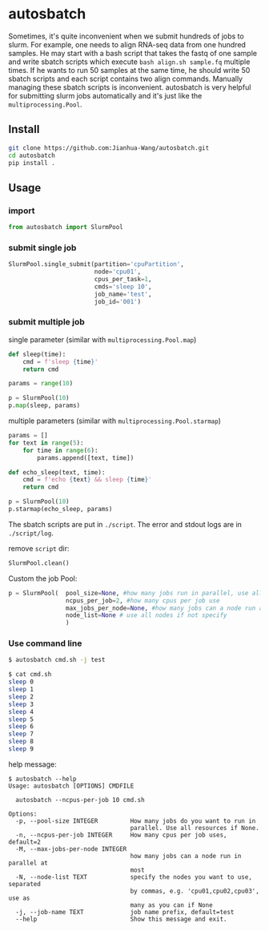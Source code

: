# autosbatch

Sometimes, it's quite inconvenient when we submit hundreds of jobs to slurm. For example, one needs to align RNA-seq data from one hundred samples. He may start with a bash script that takes the fastq of one sample and write sbatch scripts which execute `bash align.sh sample.fq` multiple times. If he wants to run 50 samples at the same time, he should write 50 sbatch scripts and each script contains two align commands. Manually managing these sbatch scripts is inconvenient. autosbatch is very helpful for submitting slurm jobs automatically and it's just like the `multiprocessing.Pool`.

## Install

```bash
git clone https://github.com:Jianhua-Wang/autosbatch.git
cd autosbatch
pip install .
```

## Usage

### import
```python
from autosbatch import SlurmPool
```

### submit single job

```python
SlurmPool.single_submit(partition='cpuPartition',
                        node='cpu01',
                        cpus_per_task=1,
                        cmds='sleep 10',
                        job_name='test',
                        job_id='001')

```

### submit multiple job

single parameter (similar with `multiprocessing.Pool.map`)

```python
def sleep(time):
    cmd = f'sleep {time}'
    return cmd

params = range(10)

p = SlurmPool(10)
p.map(sleep, params)
```

multiple parameters (similar with `multiprocessing.Pool.starmap`)

```python
params = []
for text in range(5):
    for time in range(6):
        params.append([text, time])

def echo_sleep(text, time):
    cmd = f'echo {text} && sleep {time}'
    return cmd

p = SlurmPool(10)
p.starmap(echo_sleep, params)
```

The sbatch scripts are put in `./script`. The error and stdout logs are in `./script/log`.

remove `script` dir:

```python
SlurmPool.clean()
```

Custom the job Pool:

```python
p = SlurmPool(  pool_size=None, #how many jobs run in parallel, use all resources if not specify.
                ncpus_per_job=2, #how many cpus per job use
                max_jobs_per_node=None, #how many jobs can a node run at most
                node_list=None # use all nodes if not specify
                )
```

### Use command line

```bash
$ autosbatch cmd.sh -j test
```

```bash
$ cat cmd.sh
sleep 0
sleep 1
sleep 2
sleep 3
sleep 4
sleep 5
sleep 6
sleep 7
sleep 8
sleep 9

```

help message:

```
$ autosbatch --help                                                   
Usage: autosbatch [OPTIONS] CMDFILE

  autosbatch --ncpus-per-job 10 cmd.sh

Options:
  -p, --pool-size INTEGER         How many jobs do you want to run in
                                  parallel. Use all resources if None.
  -n, --ncpus-per-job INTEGER     How many cpus per job uses, default=2
  -M, --max-jobs-per-node INTEGER
                                  how many jobs can a node run in parallel at
                                  most
  -N, --node-list TEXT            specify the nodes you want to use, separated
                                  by commas, e.g. 'cpu01,cpu02,cpu03', use as
                                  many as you can if None
  -j, --job-name TEXT             job name prefix, default=test
  --help                          Show this message and exit.
```